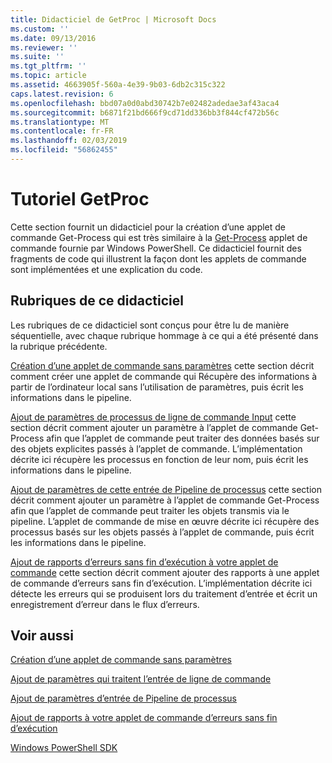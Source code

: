 ```yaml
---
title: Didacticiel de GetProc | Microsoft Docs
ms.custom: ''
ms.date: 09/13/2016
ms.reviewer: ''
ms.suite: ''
ms.tgt_pltfrm: ''
ms.topic: article
ms.assetid: 4663905f-560a-4e39-9b03-6db2c315c322
caps.latest.revision: 6
ms.openlocfilehash: bbd07a0d0abd30742b7e02482adedae3af43aca4
ms.sourcegitcommit: b6871f21bd666f9cd71dd336bb3f844cf472b56c
ms.translationtype: MT
ms.contentlocale: fr-FR
ms.lasthandoff: 02/03/2019
ms.locfileid: "56862455"
---
```

# <a name="getproc-tutorial"></a>Tutoriel GetProc

Cette section fournit un didacticiel pour la création d’une applet de commande Get-Process qui est très similaire à la [Get-Process](/powershell/module/Microsoft.PowerShell.Management/Get-Process) applet de commande fournie par Windows PowerShell. Ce didacticiel fournit des fragments de code qui illustrent la façon dont les applets de commande sont implémentées et une explication du code.

## <a name="topics-in-this-tutorial"></a>Rubriques de ce didacticiel

Les rubriques de ce didacticiel sont conçus pour être lu de manière séquentielle, avec chaque rubrique hommage à ce qui a été présenté dans la rubrique précédente.

[Création d’une applet de commande sans paramètres](./creating-a-cmdlet-without-parameters.md) cette section décrit comment créer une applet de commande qui Récupère des informations à partir de l’ordinateur local sans l’utilisation de paramètres, puis écrit les informations dans le pipeline.

[Ajout de paramètres de processus de ligne de commande Input](./adding-parameters-that-process-command-line-input.md) cette section décrit comment ajouter un paramètre à l’applet de commande Get-Process afin que l’applet de commande peut traiter des données basés sur des objets explicites passés à l’applet de commande. L’implémentation décrite ici récupère les processus en fonction de leur nom, puis écrit les informations dans le pipeline.

[Ajout de paramètres de cette entrée de Pipeline de processus](./adding-parameters-that-process-pipeline-input.md) cette section décrit comment ajouter un paramètre à l’applet de commande Get-Process afin que l’applet de commande peut traiter les objets transmis via le pipeline. L’applet de commande de mise en œuvre décrite ici récupère des processus basés sur les objets passés à l’applet de commande, puis écrit les informations dans le pipeline.

[Ajout de rapports d’erreurs sans fin d’exécution à votre applet de commande](./adding-non-terminating-error-reporting-to-your-cmdlet.md) cette section décrit comment ajouter des rapports à une applet de commande d’erreurs sans fin d’exécution. L’implémentation décrite ici détecte les erreurs qui se produisent lors du traitement d’entrée et écrit un enregistrement d’erreur dans le flux d’erreurs.

## <a name="see-also"></a>Voir aussi

[Création d’une applet de commande sans paramètres](./creating-a-cmdlet-without-parameters.md)

[Ajout de paramètres qui traitent l’entrée de ligne de commande](./adding-parameters-that-process-command-line-input.md)

[Ajout de paramètres d’entrée de Pipeline de processus](./adding-parameters-that-process-pipeline-input.md)

[Ajout de rapports à votre applet de commande d’erreurs sans fin d’exécution](./adding-non-terminating-error-reporting-to-your-cmdlet.md)

[Windows PowerShell SDK](../windows-powershell-reference.md)
